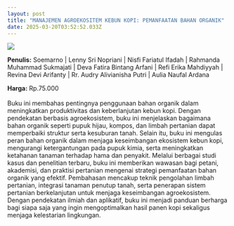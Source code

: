 ```yaml
---
layout: post
title: "MANAJEMEN AGROEKOSITEM KEBUN KOPI: PEMANFAATAN BAHAN ORGANIK"
date: 2025-03-20T03:52:52.033Z
---
```

![](/images/uploads/screenshot-2025-03-20-105215.jpg)

**P﻿enulis:** Soemarno | Lenny Sri Nopriani | 
Nisfi Fariatul Ifadah | Rahmanda Muhammad Sukmajati | 
Deva Fatira Bintang Arfani | Refi Erika Mahdiyyah | 
Revina Devi Arifanty | Rr. Audry Alivianisha Putri | Aulia Naufal Ardana

**Harga:** Rp.75.000\
\
Buku ini membahas pentingnya penggunaan bahan organik dalam meningkatkan produktivitas dan keberlanjutan kebun kopi. Dengan pendekatan berbasis agroekosistem, buku ini menjelaskan bagaimana bahan organik seperti pupuk hijau, kompos, dan limbah pertanian dapat memperbaiki struktur serta kesuburan tanah. Selain itu, buku ini mengulas peran bahan organik dalam menjaga keseimbangan ekosistem kebun kopi, mengurangi ketergantungan pada pupuk kimia, serta meningkatkan ketahanan tanaman terhadap hama dan penyakit.
	Melalui berbagai studi kasus dan penelitian terbaru, buku ini memberikan wawasan bagi petani, akademisi, dan praktisi pertanian mengenai strategi pemanfaatan bahan organik yang efektif. Pembahasan mencakup teknik pengolahan limbah pertanian, integrasi tanaman penutup tanah, serta penerapan sistem pertanian berkelanjutan untuk menjaga keseimbangan agroekosistem. Dengan pendekatan ilmiah dan aplikatif, buku ini menjadi panduan berharga bagi siapa saja yang ingin mengoptimalkan hasil panen kopi sekaligus menjaga kelestarian lingkungan.